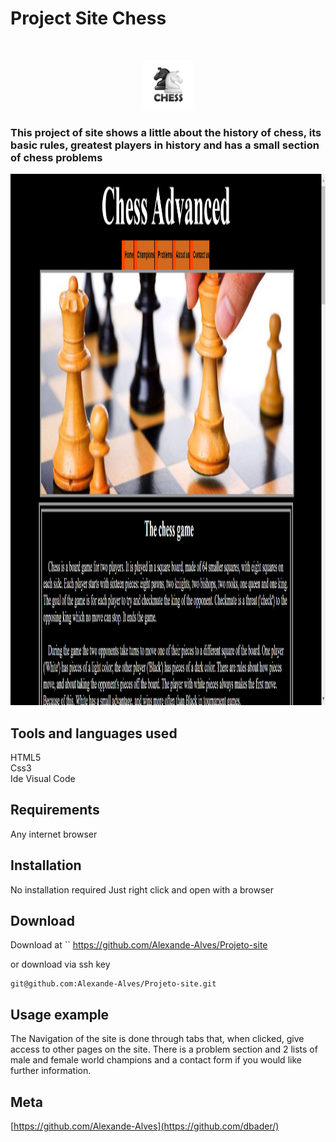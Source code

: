 
# Project Site Chess
<br />
<p align="center">
  <a href="https://github.com/alexanderritik/Best-README-Template">
    <img src="logo.jpg" alt="Logo" width="80" height="80">
  </a>
  <h3>
  <p align="center">


This project of site shows a little about the history of chess, its basic rules, greatest players in history and has a small section of chess problems </p>
</p>
</h3>
<p align="center">
    <img src="chess1.png" alt="Logo" width="1050" height="850">
</p>

## Tools and languages ​​used

HTML5<br>
Css3<br>
Ide Visual Code



## Requirements

Any  internet browser 


## Installation


No installation required
 Just right click and open with a browser


## Download

Download at
``
https://github.com/Alexande-Alves/Projeto-site

or download via ssh key
```
git@github.com:Alexande-Alves/Projeto-site.git
```

## Usage example

The Navigation of the site is done through tabs that, when clicked, give access to other pages on the site.
  There is a problem section and 2 lists of male and female world champions and a contact form if you would like further information.


## Meta


[https://github.com/Alexande-Alves](https://github.com/dbader/)

[swift-image]:https://img.shields.io/badge/swift-3.0-orange.svg
[swift-url]: https://swift.org/
[license-image]: https://img.shields.io/badge/License-MIT-blue.svg
[license-url]: LICENSE
[travis-image]: https://img.shields.io/travis/dbader/node-datadog-metrics/master.svg?style=flat-square
[travis-url]: https://travis-ci.org/dbader/node-datadog-metrics
[codebeat-image]: https://codebeat.co/badges/c19b47ea-2f9d-45df-8458-b2d952fe9dad
[codebeat-url]: https://codebeat.co/projects/github-com-vsouza-awesomeios-com
